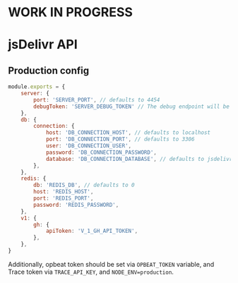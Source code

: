 # WORK IN PROGRESS
# jsDelivr API

## Production config

```js
module.exports = {
	server: {
		port: 'SERVER_PORT', // defaults to 4454
		debugToken: 'SERVER_DEBUG_TOKEN' // The debug endpoint will be available at /debug/SERVER_DEBUG_TOKEN
	},
	db: {
		connection: {
			host: 'DB_CONNECTION_HOST', // defaults to localhost
			port: 'DB_CONNECTION_PORT', // defaults to 3306
			user: 'DB_CONNECTION_USER',
			password: 'DB_CONNECTION_PASSWORD',
			database: 'DB_CONNECTION_DATABASE', // defaults to jsdelivr-stats
		},
	},
	redis: {
		db: 'REDIS_DB', // defaults to 0
		host: 'REDIS_HOST',
		port: 'REDIS_PORT',
		password: 'REDIS_PASSWORD',
	},
	v1: {
		gh: {
			apiToken: 'V_1_GH_API_TOKEN',
		},
	},
}
```

Additionally, opbeat token should be set via `OPBEAT_TOKEN` variable, and Trace token via `TRACE_API_KEY`, and `NODE_ENV=production`.
